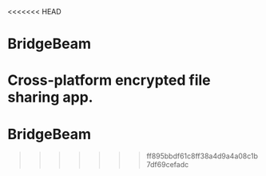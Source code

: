 <<<<<<< HEAD
# BridgeBeam

Cross-platform encrypted file sharing app.
=======
# BridgeBeam
>>>>>>> ff895bbdf61c8ff38a4d9a4a08c1b7df69cefadc
